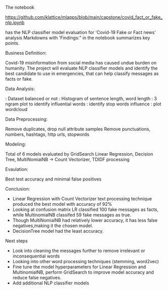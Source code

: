 The notebook 

   https://github.com/klattice/mlapps/blob/main/capstone/covid_fact_or_fake_nlp.ipynb

  has the NLP classifier model evaluation for 'Covid-19 Fake or Fact news' analysis
  Markdowns with 'Findings:" in the notebook summarizes key points.


Business Definition:

  Covid-19 misinformation from social media has caused undue burden on humanity. 
The project will evaluate NLP classifier models and identify the best candidate to use in emergencies, that can help classify messages as facts or fake.

Data Analysis:

  : Dataset balanced or not
  : Histogram of sentence length, word length
  : 3 ngram plot to identify influential words
  : identify stop words influence
  : plot wordcloud

Data Preprocessing:

  Remove duplicates, drop null attribute samples
  Remove punctuations, numbers, hashtags, http urls, stopwords


Modeling:
  
  Total of 6 models evaluated by GridSearch
      Linear Regression, Decision Tree, MultiNomialNB -> Count Vectorizer, TDIDF processing

  
Evaulation:
   
  Best test accuracy and minimal false positives    
 
  
Conclusion:

   - Linear Regression with Count Vectorizer text processing technique produced the best model with accuracy of 92%
   - Looking at confusion matrix LR classified 100 fake messages as facts, while MultinomialNB classifed 59 fake messages as true.
   - Though MultiNomialNB had relatively lower accuracy, it has less false negatives,making it the chosen model.
   -  DecisionTree model had the least accuracy.
    
Next steps
 - Look into cleaning the messages further to remove irrelevant or inconsequential words
 - Looking into other word processing techniques (stemming, word2vec) 
 - Fine tune the model hyperparameters for Linear Regression and MultinomialNB, perform GridSearch to improve model accuracy and reduce false negatives.
 - Add additional NLP classifier models 
